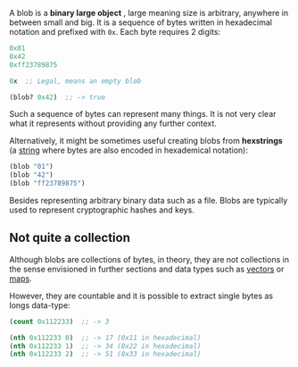 A blob is a **binary large object** , large meaning size is arbitrary, anywhere in between small and big.
It is a sequence of bytes written in hexadecimal notation and prefixed with `0x`. Each byte requires
2 digits:

```clojure
0x01
0x42
0xff23789875

0x  ;; Legal, means an empty blob

(blob? 0x42)  ;; -> true
```

Such a sequence of bytes can represent many things. It is not very clear what it represents without providing any further context.

Alternatively, it might be sometimes useful creating blobs from **hexstrings** (a [string](/cvm/data-types/text) where bytes are
also encoded in hexademical notation):

```clojure
(blob "01")
(blob "42")
(blob "ff23789875")
```

Besides representing arbitrary binary data such as a file. Blobs are typically used to represent cryptographic hashes and keys.


## Not quite a collection

Although blobs are collections of bytes, in theory, they are not collections in the sense envisioned in further sections and data types such as [vectors](/cvm/data-types/vector) or
[maps](/cvm/data-types/map).

However, they are countable and it is possible to extract single bytes as longs data-type:

```clojure
(count 0x112233)  ;; -> 3

(nth 0x112233 0)  ;; -> 17 (0x11 in hexadecimal)
(nth 0x112233 1)  ;; -> 34 (0x22 in hexadecimal)
(nth 0x112233 2)  ;; -> 51 (0x33 in hexadecimal)
```
